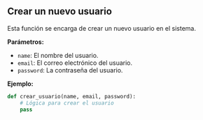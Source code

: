 ## Crear un nuevo usuario

Esta función se encarga de crear un nuevo usuario en el sistema.

**Parámetros:**

* `name`: El nombre del usuario.
* `email`: El correo electrónico del usuario.
* `password`: La contraseña del usuario.

**Ejemplo:**

```python
def crear_usuario(name, email, password):
    # Lógica para crear el usuario
    pass